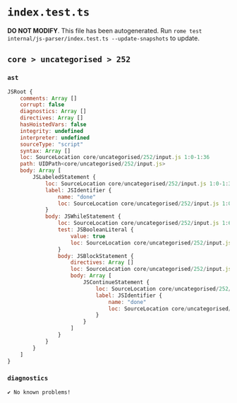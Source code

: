 # `index.test.ts`

**DO NOT MODIFY**. This file has been autogenerated. Run `rome test internal/js-parser/index.test.ts --update-snapshots` to update.

## `core > uncategorised > 252`

### `ast`

```javascript
JSRoot {
	comments: Array []
	corrupt: false
	diagnostics: Array []
	directives: Array []
	hasHoistedVars: false
	integrity: undefined
	interpreter: undefined
	sourceType: "script"
	syntax: Array []
	loc: SourceLocation core/uncategorised/252/input.js 1:0-1:36
	path: UIDPath<core/uncategorised/252/input.js>
	body: Array [
		JSLabeledStatement {
			loc: SourceLocation core/uncategorised/252/input.js 1:0-1:36
			label: JSIdentifier {
				name: "done"
				loc: SourceLocation core/uncategorised/252/input.js 1:0-1:4 (done)
			}
			body: JSWhileStatement {
				loc: SourceLocation core/uncategorised/252/input.js 1:6-1:36
				test: JSBooleanLiteral {
					value: true
					loc: SourceLocation core/uncategorised/252/input.js 1:13-1:17
				}
				body: JSBlockStatement {
					directives: Array []
					loc: SourceLocation core/uncategorised/252/input.js 1:19-1:36
					body: Array [
						JSContinueStatement {
							loc: SourceLocation core/uncategorised/252/input.js 1:21-1:34
							label: JSIdentifier {
								name: "done"
								loc: SourceLocation core/uncategorised/252/input.js 1:30-1:34 (done)
							}
						}
					]
				}
			}
		}
	]
}
```

### `diagnostics`

```
✔ No known problems!

```
